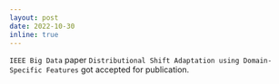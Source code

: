 ```yaml
---
layout: post
date: 2022-10-30
inline: true
---
```


`IEEE Big Data` paper `Distributional Shift Adaptation using Domain-Specific Features` got accepted for publication. 
